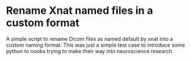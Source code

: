 # Rename Xnat named files in a custom format
A simple script to rename Dicom files as named default by xnat into a custom naming format.
This was just a simple test case to introduce some python to noobs trying to make their way into neuroscience research.
